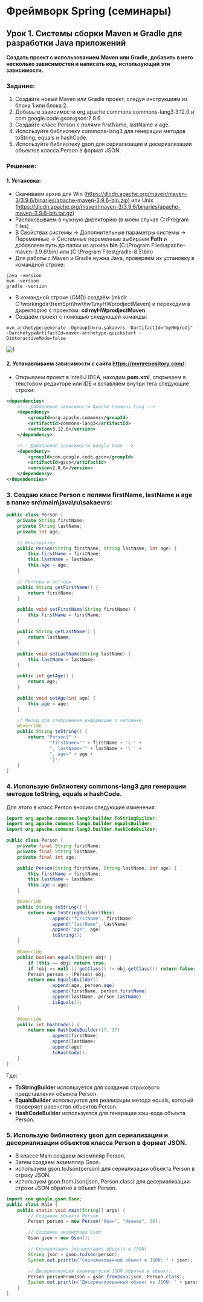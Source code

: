 # Фреймворк Spring (семинары)
## Урок 1. Системы сборки Maven и Gradle для разработки Java приложений
__Создать проект с использованием Maven или Gradle, добавить в него несколько зависимостей и написать код, использующий эти зависимости.__
### Задание:
1. Создайте новый Maven или Gradle проект, следуя инструкциям из блока 1 или блока 2.
2. Добавьте зависимости org.apache.commons:commons-lang3:3.12.0 и com.google.code.gson:gson:2.8.6.
3. Создайте класс Person с полями firstName, lastName и age.
4. Используйте библиотеку commons-lang3 для генерации методов toString, equals и hashCode.
5. Используйте библиотеку gson для сериализации и десериализации объектов класса Person в формат JSON.

### Решение:
#### 1. Установка:
- Скачиваем архив для Win (https://dlcdn.apache.org/maven/maven-3/3.9.6/binaries/apache-maven-3.9.6-bin.zip) или Unix (https://dlcdn.apache.org/maven/maven-3/3.9.6/binaries/apache-maven-3.9.6-bin.tar.gz)
- Распаковываем в нужную директорию (в моём случае C:\Program Files)
- В Свойствах системы -> Дополнительные параметры системы -> Переменные -> Системные переменные выбираем __Path__ и добавляем путь до папки из архива __bin__ (C:\Program Files\apache-maven-3.9.6\bin) или (C:\Program Files\gradle-8.5\bin)
- Для работы с Maven и Gradle нужна Java, проверяем их установку в командной строке:
~~~
java -version
mvn -version
gradle -version
~~~
- В командной строке (CMD) cоздаём (mkdir C:\workingdir\fremSpri\hw\hw1\myHWprodjectMaven) и переходим в директорию с проектом: __cd myHWprodjectMaven__.
- Создаём проект с помощью следующей команды:
~~~
mvn archetype:generate -DgroupId=ru.sakaevrs -DartifactId="myHWprodj" -DarchetypeArtifactId=maven-archetype-quickstart -DinteractiveMode=false
~~~
![1](img/1.bmp)
#### 2. Устанавливаем зависимости с сайта https://mvnrepository.com/:
- Открываем проект в IntelliJ IDEA, находим __pom.xml__, открываем в текстовом редакторе или IDE и вставляем внутри тега <dependencies> следующие строки:
```xml
<dependencies>
    <!-- Добавление зависимости Apache Commons Lang -->
    <dependency>
        <groupId>org.apache.commons</groupId>
        <artifactId>commons-lang3</artifactId>
        <version>3.12.0</version>
    </dependency>

    <!-- Добавление зависимости Google Gson -->
    <dependency>
        <groupId>com.google.code.gson</groupId>
        <artifactId>gson</artifactId>
        <version>2.8.6</version>
    </dependency>
</dependencies>
```
### 3. Создаю класс Person с полями firstName, lastName и age в папке __src\main\java\ru\sakaevrs__:
~~~java
public class Person {
    private String firstName;
    private String lastName;
    private int age;

    // Конструктор
    public Person(String firstName, String lastName, int age) {
        this.firstName = firstName;
        this.lastName = lastName;
        this.age = age;
    }

    // Геттеры и сеттеры
    public String getFirstName() {
        return firstName;
    }

    public void setFirstName(String firstName) {
        this.firstName = firstName;
    }

    public String getLastName() {
        return lastName;
    }

    public void setLastName(String lastName) {
        this.lastName = lastName;
    }

    public int getAge() {
        return age;
    }

    public void setAge(int age) {
        this.age = age;
    }

    // Метод для отображения информации о человеке
    @Override
    public String toString() {
        return "Person{" +
                "firstName='" + firstName + '\'' +
                ", lastName='" + lastName + '\'' +
                ", age=" + age +
                '}';
    }
}
~~~
### 4. Использую библиотеку commons-lang3 для генерации методов toString, equals и hashCode.
Для этого в класс Person вносим следующие изменения:
```java
import org.apache.commons.lang3.builder.ToStringBuilder;
import org.apache.commons.lang3.builder.EqualsBuilder;
import org.apache.commons.lang3.builder.HashCodeBuilder;

public class Person {
    private final String firstName;
    private final String lastName;
    private final int age;

    public Person(String firstName, String lastName, int age) {
        this.firstName = firstName;
        this.lastName = lastName;
        this.age = age;
    }

    @Override
    public String toString() {
        return new ToStringBuilder(this)
                .append("firstName", firstName)
                .append("lastName", lastName)
                .append("age", age)
                .toString();
    }

    @Override
    public boolean equals(Object obj) {
        if (this == obj) return true;
        if (obj == null || getClass() != obj.getClass()) return false;
        Person person = (Person) obj;
        return new EqualsBuilder()
                .append(age, person.age)
                .append(firstName, person.firstName)
                .append(lastName, person.lastName)
                .isEquals();
    }

    @Override
    public int hashCode() {
        return new HashCodeBuilder(17, 37)
                .append(firstName)
                .append(lastName)
                .append(age)
                .toHashCode();
    }
}
```
Где:
- __ToStringBuilder__ используется для создания строкового представления объекта Person.
- __EqualsBuilder__ используется для реализации метода equals, который проверяет равенство объектов Person.
- __HashCodeBuilder__ используется для генерации хэш-кода объекта Person.
### 5. Использую библиотеку gson для сериализации и десериализации объектов класса Person в формат JSON.
- В классе Main создаем экземпляр Person.
- Затем создаем экземпляр Gson.
- используем gson.toJson(person) для сериализации объекта Person в строку JSON.
- используем gson.fromJson(json, Person.class) для десериализации строки JSON обратно в объект Person.
```java
import com.google.gson.Gson;
public class Main {
    public static void main(String[] args) {
        // Создание объекта Person
        Person person = new Person("Иван", "Иванов", 30);

        // Создание экземпляра Gson
        Gson gson = new Gson();

        // Сериализация (конвертация объекта в JSON)
        String json = gson.toJson(person);
        System.out.println("Сериализованный объект в JSON: " + json);

        // Десериализация (конвертация JSON обратно в объект)
        Person personFromJson = gson.fromJson(json, Person.class);
        System.out.println("Десериализованный объект из JSON: " + personFromJson);
    }
}
```